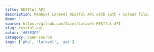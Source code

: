 ```yaml
---
title: RESTful API
description: Membuat Laravel RESTful API with auth + upload file.
demo: ''
source: https://github.com/Zzzul/Laravel-RESTful-API
slug: restful-api
color: '#E5E3C9'
category: open-source
tags: ['php', 'laravel', 'api']
---
```

